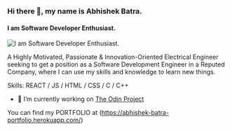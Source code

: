 ### Hi there 👋, my name is Abhishek Batra.
#### I am Software Developer Enthusiast.
![I am Software Developer Enthusiast.](https://bs-uploads.toptal.io/blackfish-uploads/components/seo/content/og_image_file/og_image/777143/1115R_Unlimited_Scale_Lina_Social-0047612400f8e0ce916950fa5db6fb25-4b37b029373f8c197bbd6de8b82fcd00.png)

A Highly Motivated, Passionate & Innovation-Oriented Electrical Engineer seeking to get a position as a Software Development Engineer in a Reputed Company, where I can use my skills and knowledge to learn new things.

Skills: REACT / JS / HTML / CSS / C / C++

- 🔭 I’m currently working on [The Odin Project](https://www.theodinproject.com/paths/foundations/courses/foundations)

You can find my PORTFOLIO at (https://abhishek-batra-portfolio.herokuapp.com/)
